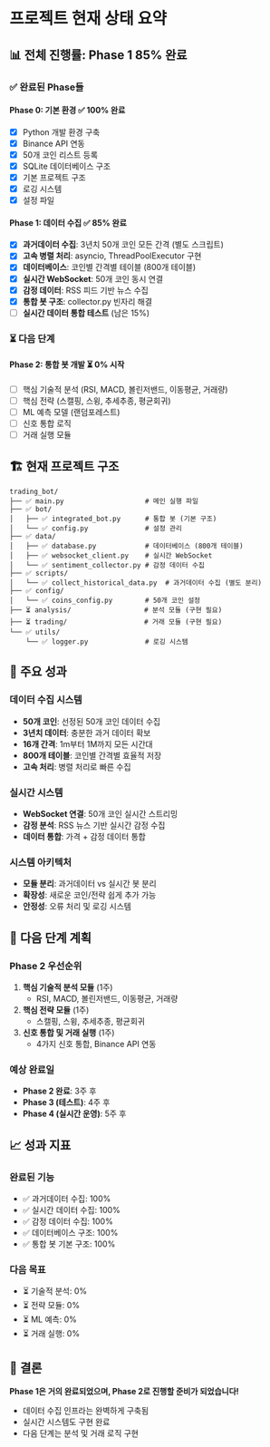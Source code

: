 # 프로젝트 현재 상태 요약

## 📊 **전체 진행률**: **Phase 1 85% 완료**

### ✅ **완료된 Phase들**

#### **Phase 0: 기본 환경** ✅ **100% 완료**
- [x] Python 개발 환경 구축
- [x] Binance API 연동
- [x] 50개 코인 리스트 등록
- [x] SQLite 데이터베이스 구조
- [x] 기본 프로젝트 구조
- [x] 로깅 시스템
- [x] 설정 파일

#### **Phase 1: 데이터 수집** ✅ **85% 완료**
- [x] **과거데이터 수집**: 3년치 50개 코인 모든 간격 (별도 스크립트)
- [x] **고속 병렬 처리**: asyncio, ThreadPoolExecutor 구현
- [x] **데이터베이스**: 코인별 간격별 테이블 (800개 테이블)
- [x] **실시간 WebSocket**: 50개 코인 동시 연결
- [x] **감정 데이터**: RSS 피드 기반 뉴스 수집
- [x] **통합 봇 구조**: collector.py 빈자리 해결
- [ ] **실시간 데이터 통합 테스트** (남은 15%)

### ⏳ **다음 단계**

#### **Phase 2: 통합 봇 개발** ⏳ **0% 시작**
- [ ] 핵심 기술적 분석 (RSI, MACD, 볼린저밴드, 이동평균, 거래량)
- [ ] 핵심 전략 (스캘핑, 스윙, 추세추종, 평균회귀)
- [ ] ML 예측 모델 (랜덤포레스트)
- [ ] 신호 통합 로직
- [ ] 거래 실행 모듈

## 🏗️ **현재 프로젝트 구조**

```
trading_bot/
├── ✅ main.py                    # 메인 실행 파일
├── ✅ bot/
│   ├── ✅ integrated_bot.py      # 통합 봇 (기본 구조)
│   └── ✅ config.py              # 설정 관리
├── ✅ data/
│   ├── ✅ database.py            # 데이터베이스 (800개 테이블)
│   ├── ✅ websocket_client.py    # 실시간 WebSocket
│   └── ✅ sentiment_collector.py # 감정 데이터 수집
├── ✅ scripts/
│   └── ✅ collect_historical_data.py  # 과거데이터 수집 (별도 분리)
├── ✅ config/
│   └── ✅ coins_config.py        # 50개 코인 설정
├── ⏳ analysis/                  # 분석 모듈 (구현 필요)
├── ⏳ trading/                   # 거래 모듈 (구현 필요)
└── ✅ utils/
    └── ✅ logger.py              # 로깅 시스템
```

## 🎯 **주요 성과**

### **데이터 수집 시스템**
- **50개 코인**: 선정된 50개 코인 데이터 수집
- **3년치 데이터**: 충분한 과거 데이터 확보
- **16개 간격**: 1m부터 1M까지 모든 시간대
- **800개 테이블**: 코인별 간격별 효율적 저장
- **고속 처리**: 병렬 처리로 빠른 수집

### **실시간 시스템**
- **WebSocket 연결**: 50개 코인 실시간 스트리밍
- **감정 분석**: RSS 뉴스 기반 실시간 감정 수집
- **데이터 통합**: 가격 + 감정 데이터 통합

### **시스템 아키텍처**
- **모듈 분리**: 과거데이터 vs 실시간 봇 분리
- **확장성**: 새로운 코인/전략 쉽게 추가 가능
- **안정성**: 오류 처리 및 로깅 시스템

## 🚀 **다음 단계 계획**

### **Phase 2 우선순위**
1. **핵심 기술적 분석 모듈** (1주)
   - RSI, MACD, 볼린저밴드, 이동평균, 거래량
2. **핵심 전략 모듈** (1주)
   - 스캘핑, 스윙, 추세추종, 평균회귀
3. **신호 통합 및 거래 실행** (1주)
   - 4가지 신호 통합, Binance API 연동

### **예상 완료일**
- **Phase 2 완료**: 3주 후
- **Phase 3 (테스트)**: 4주 후
- **Phase 4 (실시간 운영)**: 5주 후

## 📈 **성과 지표**

### **완료된 기능**
- ✅ 과거데이터 수집: 100%
- ✅ 실시간 데이터 수집: 100%
- ✅ 감정 데이터 수집: 100%
- ✅ 데이터베이스 구조: 100%
- ✅ 통합 봇 기본 구조: 100%

### **다음 목표**
- ⏳ 기술적 분석: 0%
- ⏳ 전략 모듈: 0%
- ⏳ ML 예측: 0%
- ⏳ 거래 실행: 0%

## 🎉 **결론**

**Phase 1은 거의 완료되었으며, Phase 2로 진행할 준비가 되었습니다!**

- 데이터 수집 인프라는 완벽하게 구축됨
- 실시간 시스템도 구현 완료
- 다음 단계는 분석 및 거래 로직 구현 